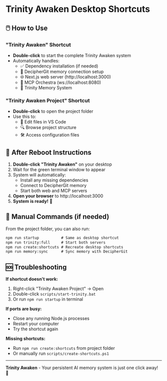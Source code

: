 # Trinity Awaken Desktop Shortcuts

## 🖱️ How to Use

### "Trinity Awaken" Shortcut
- **Double-click** to start the complete Trinity Awaken system
- Automatically handles:
  - ✅ Dependency installation (if needed)
  - 🔗 DecipherGit memory connection setup
  - 🌐 Next.js web server (http://localhost:3000)
  - 🎼 MCP Orchestra (ws://localhost:8080)
  - 🧠 Trinity Memory System

### "Trinity Awaken Project" Shortcut  
- **Double-click** to open the project folder
- Use this to:
  - 📝 Edit files in VS Code
  - 🔍 Browse project structure
  - 🛠️ Access configuration files

## 🚀 After Reboot Instructions

1. **Double-click "Trinity Awaken"** on your desktop
2. Wait for the green terminal window to appear
3. System will automatically:
   - Install any missing dependencies
   - Connect to DecipherGit memory
   - Start both web and MCP servers
4. **Open your browser** to http://localhost:3000
5. **System is ready!** 🎉

## 🔧 Manual Commands (if needed)

From the project folder, you can also run:
```cmd
npm run startup          # Same as desktop shortcut
npm run trinity:full     # Start both servers
npm run create:shortcuts # Recreate desktop shortcuts
npm run memory:sync      # Sync memory with DecipherGit
```

## 🆘 Troubleshooting

**If shortcut doesn't work:**
1. Right-click "Trinity Awaken Project" → Open
2. Double-click `scripts/start-trinity.bat`
3. Or run `npm run startup` in terminal

**If ports are busy:**
- Close any running Node.js processes
- Restart your computer
- Try the shortcut again

**Missing shortcuts:**
- Run `npm run create:shortcuts` from project folder
- Or manually run `scripts/create-shortcuts.ps1`

---
**Trinity Awaken** - Your persistent AI memory system is just one click away! 🌟

